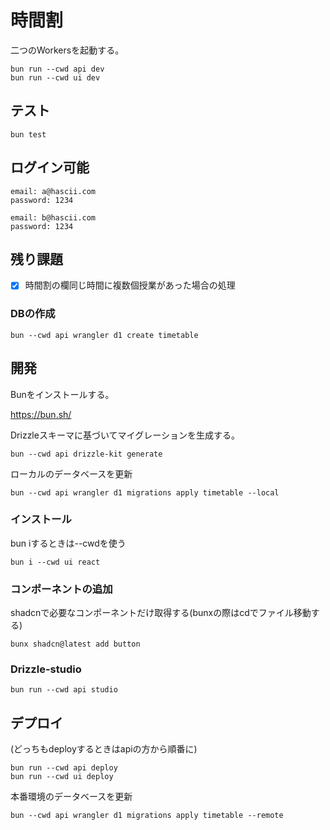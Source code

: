 # 時間割

二つのWorkersを起動する。

```
bun run --cwd api dev
bun run --cwd ui dev
```

## テスト

```
bun test
```

## ログイン可能

```
email: a@hascii.com
password: 1234
```

```
email: b@hascii.com
password: 1234
```

## 残り課題

- [x] 時間割の欄同じ時間に複数個授業があった場合の処理

### DBの作成

```
bun --cwd api wrangler d1 create timetable
```

## 開発

Bunをインストールする。

https://bun.sh/

Drizzleスキーマに基づいてマイグレーションを生成する。

```
bun --cwd api drizzle-kit generate
```

ローカルのデータベースを更新

```
bun --cwd api wrangler d1 migrations apply timetable --local
```

### インストール

bun iするときは--cwdを使う

```
bun i --cwd ui react
```

### コンポーネントの追加

shadcnで必要なコンポーネントだけ取得する(bunxの際はcdでファイル移動する)

```
bunx shadcn@latest add button 
```

### Drizzle-studio

```
bun run --cwd api studio
```

## デプロイ

(どっちもdeployするときはapiの方から順番に)

```
bun run --cwd api deploy
bun run --cwd ui deploy
```

本番環境のデータベースを更新

```
bun --cwd api wrangler d1 migrations apply timetable --remote
```
